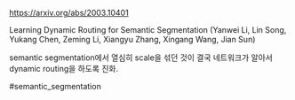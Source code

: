 https://arxiv.org/abs/2003.10401

Learning Dynamic Routing for Semantic Segmentation (Yanwei Li, Lin Song, Yukang Chen, Zeming Li, Xiangyu Zhang, Xingang Wang, Jian Sun)

semantic segmentation에서 열심히 scale을 섞던 것이 결국 네트워크가 알아서 dynamic routing을 하도록 진화.

#semantic_segmentation 